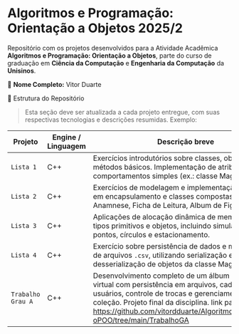 # Algoritmos e Programação: Orientação a Objetos 2025/2

Repositório com os projetos desenvolvidos para a Atividade Acadêmica **Algoritmos e Programação: Orientação a Objetos**, parte do curso de graduação em **Ciência da Computação** e **Engenharia da Computação** da **Unisinos**.

👤 **Nome Completo:** Vitor Duarte

📂 Estrutura do Repositório

> Esta seção deve ser atualizada a cada projeto entregue, com suas respectivas tecnologias e descrições resumidas. Exemplo:

| Projeto                 | Engine / Linguagem | Descrição breve                             |
| ----------------------- | ------------------ | ------------------------------------------- |
| `Lista 1`       | C++         | Exercícios introdutórios sobre classes, objetos e métodos básicos. Implementação de atributos e comportamentos simples (ex.: classe Mago e Data). |
| `Lista 2` | C++         | Exercícios de modelagem e implementação com foco em encapsulamento e classes compostas (ex.: Anamnese, Ficha de Leitura, Album de Figurinhas). |
| `Lista 3`      | C++   | Aplicações de alocação dinâmica de memória para tipos primitivos e objetos, incluindo simulações com pontos, círculos e estacionamento. |
| `Lista 4`      | C++   | Exercício sobre persistência de dados e manipulação de arquivos `.csv`, utilizando serialização e desserialização de objetos da classe Mago. |
| `Trabalho Grau A`      | C++   | Desenvolvimento completo de um álbum de figurinhas virtual com persistência em arquivos, cadastro de usuários, controle de trocas e gerenciamento de coleção. Projeto final da disciplina. link para o trabalho https://github.com/vitordduarte/AlgoritmosEPrograma-oPOO/tree/main/TrabalhoGA |
